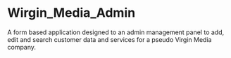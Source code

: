 # Wirgin_Media_Admin
A form based application designed to an admin management panel to add, edit and search customer data and services for a pseudo Virgin Media company.
